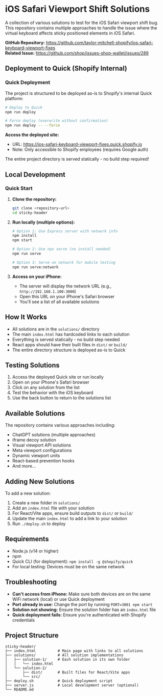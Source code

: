 # iOS Safari Viewport Shift Solutions

A collection of various solutions to test for the iOS Safari viewport shift bug. This repository contains multiple approaches to handle the issue where the virtual keyboard affects sticky positioned elements in iOS Safari.

**GitHub Repository:** https://github.com/taylor-mitchell-shopify/ios-safari-keyboard-viewport-fixes  
**Related Issue:** https://github.com/shop/issues-shop-wallet/issues/289

## Deployment to Quick (Shopify Internal)

### Quick Deployment

The project is structured to be deployed as-is to Shopify's internal Quick platform:

```bash
# Deploy to Quick
npm run deploy

# Force deploy (overwrite without confirmation)  
npm run deploy -- --force
```

**Access the deployed site:**
- URL: https://ios-safari-keyboard-viewport-fixes.quick.shopify.io
- Note: Only accessible to Shopify employees (requires Google auth)

The entire project directory is served statically - no build step required!

## Local Development

### Quick Start

1. **Clone the repository:**
   ```bash
   git clone <repository-url>
   cd sticky-header
   ```

2. **Run locally (multiple options):**
   ```bash
   # Option 1: Use Express server with network info
   npm install
   npm start
   
   # Option 2: Use npx serve (no install needed)
   npm run serve
   
   # Option 3: Serve on network for mobile testing
   npm run serve:network
   ```

3. **Access on your iPhone:**
   - The server will display the network URL (e.g., `http://192.168.1.100:3000`)
   - Open this URL on your iPhone's Safari browser
   - You'll see a list of all available solutions

## How It Works

- All solutions are in the `solutions/` directory
- The main `index.html` has hardcoded links to each solution
- Everything is served statically - no build step needed
- React apps should have their built files in `dist/` or `build/`
- The entire directory structure is deployed as-is to Quick

## Testing Solutions

1. Access the deployed Quick site or run locally
2. Open on your iPhone's Safari browser
3. Click on any solution from the list
4. Test the behavior with the iOS keyboard
5. Use the back button to return to the solutions list

## Available Solutions

The repository contains various approaches including:
- ChatGPT solutions (multiple approaches)
- iframe decoy solution  
- Visual viewport API solutions
- Meta viewport configurations
- Dynamic viewport units
- React-based prevention hooks
- And more...

## Adding New Solutions

To add a new solution:
1. Create a new folder in `solutions/`
2. Add an `index.html` file with your solution
3. For React/Vite apps, ensure build outputs to `dist/` or `build/`
4. Update the main `index.html` to add a link to your solution
5. Run `./deploy.sh` to deploy

## Requirements

- Node.js (v14 or higher)
- npm
- Quick CLI (for deployment): `npm install -g @shopify/quick`
- For local testing: Devices must be on the same network

## Troubleshooting

- **Can't access from iPhone:** Make sure both devices are on the same WiFi network (local) or use Quick deployment
- **Port already in use:** Change the port by running `PORT=3001 npm start`
- **Solution not showing:** Ensure the solution folder has an `index.html` file
- **Quick deployment fails:** Ensure you're authenticated with Shopify credentials

## Project Structure

```
sticky-header/
├── index.html          # Main page with links to all solutions
├── solutions/          # All solution implementations
│   ├── solution-1/     # Each solution in its own folder
│   │   └── index.html
│   └── solution-2/
│       ├── dist/       # Built files for React/Vite apps
│       └── src/
├── deploy.sh           # Quick deployment script
├── server.js           # Local development server (optional)
└── README.md